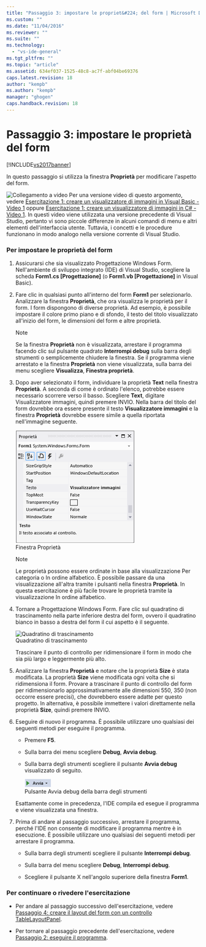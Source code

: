 ```yaml
---
title: "Passaggio 3: impostare le propriet&#224; del form | Microsoft Docs"
ms.custom: ""
ms.date: "11/04/2016"
ms.reviewer: ""
ms.suite: ""
ms.technology: 
  - "vs-ide-general"
ms.tgt_pltfrm: ""
ms.topic: "article"
ms.assetid: 634ef037-1525-48c8-ac7f-abf04be69376
caps.latest.revision: 18
author: "kempb"
ms.author: "kempb"
manager: "ghogen"
caps.handback.revision: 18
---
```

# Passaggio 3: impostare le propriet&#224; del form
[!INCLUDE[vs2017banner](../code-quality/includes/vs2017banner.md)]

In questo passaggio si utilizza la finestra **Proprietà** per modificare l'aspetto del form.  
  
 ![Collegamento a video](~/docs/data-tools/media/playvideo.gif "PlayVideo") Per una versione video di questo argomento, vedere [Esercitazione 1: creare un visualizzatore di immagini in Visual Basic \- Video 1](http://go.microsoft.com/fwlink/?LinkId=205209) oppure [Esercitazione 1: creare un visualizzatore di immagini in C\# \- Video 1](http://go.microsoft.com/fwlink/?LinkId=205199).  In questi video viene utilizzata una versione precedente di Visual Studio, pertanto vi sono piccole differenze in alcuni comandi di menu e altri elementi dell'interfaccia utente.  Tuttavia, i concetti e le procedure funzionano in modo analogo nella versione corrente di Visual Studio.  
  
### Per impostare le proprietà del form  
  
1.  Assicurarsi che sia visualizzato Progettazione Windows Form.  Nell'ambiente di sviluppo integrato \(IDE\) di Visual Studio, scegliere la scheda **Form1.cs \[Progettazione\]** \(o **Form1.vb \[Progettazione\]** in Visual Basic\).  
  
2.  Fare clic in qualsiasi punto all'interno del form **Form1** per selezionarlo.  Analizzare la finestra **Proprietà**, che ora visualizza le proprietà per il form.  I form dispongono di diverse proprietà.  Ad esempio, è possibile impostare il colore primo piano e di sfondo, il testo del titolo visualizzato all'inizio del form, le dimensioni del form e altre proprietà.  
  
    > [!NOTE]
    >  Se la finestra **Proprietà** non è visualizzata, arrestare il programma facendo clic sul pulsante quadrato **Interrompi debug** sulla barra degli strumenti o semplicemente chiudere la finestra.  Se il programma viene arrestato e la finestra **Proprietà** non viene visualizzata, sulla barra dei menu scegliere **Visualizza**, **Finestra proprietà**.  
  
3.  Dopo aver selezionato il form, individuare la proprietà **Text** nella finestra **Proprietà**.  A seconda di come è ordinato l'elenco, potrebbe essere necessario scorrere verso il basso.  Scegliere **Text**, digitare Visualizzatore immagini, quindi premere INVIO.  Nella barra del titolo del form dovrebbe ora essere presente il testo **Visualizzatore immagini** e la finestra **Proprietà** dovrebbe essere simile a quella riportata nell'immagine seguente.  
  
     ![Finestra Proprietà](../ide/media/express_edittextproperty.png "Express\_EditTextProperty")  
Finestra Proprietà  
  
    > [!NOTE]
    >  Le proprietà possono essere ordinate in base alla visualizzazione Per categoria o In ordine alfabetico.  È possibile passare da una visualizzazione all'altra tramite i pulsanti nella finestra **Proprietà**.  In questa esercitazione è più facile trovare le proprietà tramite la visualizzazione In ordine alfabetico.  
  
4.  Tornare a Progettazione Windows Form.  Fare clic sul quadratino di trascinamento nella parte inferiore destra del form, ovvero il quadratino bianco in basso a destra del form il cui aspetto è il seguente.  
  
     ![Quadratino di trascinamento](~/docs/ide/media/express_bottomrt_drag.png "Express\_BottomRT\_Drag")  
Quadratino di trascinamento  
  
     Trascinare il punto di controllo per ridimensionare il form in modo che sia più largo e leggermente più alto.  
  
5.  Analizzare la finestra **Proprietà** e notare che la proprietà **Size** è stata modificata.  La proprietà **Size** viene modificata ogni volta che si ridimensiona il form.  Provare a trascinare il punto di controllo del form per ridimensionarlo approssimativamente alle dimensioni 550, 350 \(non occorre essere precisi\), che dovrebbero essere adatte per questo progetto.  In alternativa, è possibile immettere i valori direttamente nella proprietà **Size**, quindi premere INVIO.  
  
6.  Eseguire di nuovo il programma.  È possibile utilizzare uno qualsiasi dei seguenti metodi per eseguire il programma.  
  
    -   Premere **F5**.  
  
    -   Sulla barra dei menu scegliere **Debug**, **Avvia debug**.  
  
    -   Sulla barra degli strumenti scegliere il pulsante **Avvia debug** visualizzato di seguito.  
  
         ![Pulsante della barra degli strumenti Avvia debug](../ide/media/express_icondebug.png "Express\_IconDebug")  
Pulsante Avvia debug della barra degli strumenti  
  
     Esattamente come in precedenza, l'IDE compila ed esegue il programma e viene visualizzata una finestra.  
  
7.  Prima di andare al passaggio successivo, arrestare il programma, perché l'IDE non consente di modificare il programma mentre è in esecuzione.  È possibile utilizzare uno qualsiasi dei seguenti metodi per arrestare il programma.  
  
    -   Sulla barra degli strumenti scegliere il pulsante **Interrompi debug**.  
  
    -   Sulla barra del menu scegliere **Debug**, **Interrompi debug**.  
  
    -   Scegliere il pulsante X nell'angolo superiore della finestra **Form1**.  
  
### Per continuare o rivedere l'esercitazione  
  
-   Per andare al passaggio successivo dell'esercitazione, vedere [Passaggio 4: creare il layout del form con un controllo TableLayoutPanel](../ide/step-4-lay-out-your-form-with-a-tablelayoutpanel-control.md).  
  
-   Per tornare al passaggio precedente dell'esercitazione, vedere [Passaggio 2: eseguire il programma](../ide/step-2-run-your-program.md).